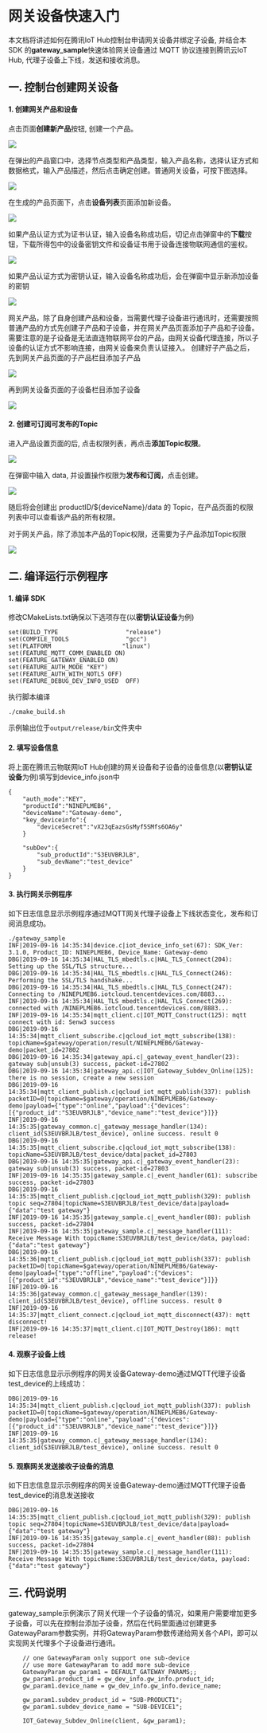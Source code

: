 # 网关设备快速入门
本文档将讲述如何在腾讯IoT Hub控制台申请网关设备并绑定子设备, 并结合本 SDK 的**gateway_sample**快速体验网关设备通过 MQTT 协议连接到腾讯云IoT Hub, 代理子设备上下线，发送和接收消息。


## 一. 控制台创建网关设备

#### 1. 创建网关产品和设备
点击页面**创建新产品**按钮, 创建一个产品。

![](https://main.qcloudimg.com/raw/a0da21dc6ac9a9e1dede0077d40cfb22.png)

在弹出的产品窗口中，选择节点类型和产品类型，输入产品名称，选择认证方式和数据格式，输入产品描述，然后点击确定创建。普通网关设备，可按下图选择。

![](https://main.qcloudimg.com/raw/d3f5de3bd07a779f9b1306085fa4d1f1.png)

在生成的产品页面下，点击**设备列表**页面添加新设备。

![](https://main.qcloudimg.com/raw/0530e0da724cd36baefc7011ebce4775.png)

如果产品认证方式为证书认证，输入设备名称成功后，切记点击弹窗中的**下载**按钮，下载所得包中的设备密钥文件和设备证书用于设备连接物联网通信的鉴权。

![](https://main.qcloudimg.com/raw/6592056f1b55fa9262e4b2ab31d0b218.png)

如果产品认证方式为密钥认证，输入设备名称成功后，会在弹窗中显示新添加设备的密钥

![](https://main.qcloudimg.com/raw/fe7a013b1d8c29c477d0ed6d00643751.png)

网关产品，除了自身创建产品和设备，当需要代理子设备进行通讯时，还需要按照普通产品的方式先创建子产品和子设备，并在网关产品页面添加子产品和子设备。需要注意的是子设备是无法直连物联网平台的产品，由网关设备代理连接，所以子设备的认证方式不影响连接，由网关设备来负责认证接入。
创建好子产品之后，先到网关产品页面的子产品栏目添加子产品

![](https://main.qcloudimg.com/raw/00da59942515b1d772323c7087f627e3.png)

再到网关设备页面的子设备栏目添加子设备

![](https://main.qcloudimg.com/raw/c24938ac8ed3aa3e0834cb40598740ca.png)

#### 2. 创建可订阅可发布的Topic

进入产品设置页面的后, 点击权限列表，再点击**添加Topic权限**。

![](https://main.qcloudimg.com/raw/65a2d1b7251de37ce1ca2ba334733c57.png)

在弹窗中输入 data, 并设置操作权限为**发布和订阅**，点击创建。

![](https://main.qcloudimg.com/raw/f429b32b12e3cb0cf319b1efe11ccceb.png)

随后将会创建出 productID/\${deviceName}/data 的 Topic，在产品页面的权限列表中可以查看该产品的所有权限。

对于网关产品，除了添加本产品的Topic权限，还需要为子产品添加Topic权限

![](https://main.qcloudimg.com/raw/3de74cfd5b235fe942fe18c359ad08af.png)

## 二. 编译运行示例程序

#### 1. 编译 SDK
修改CMakeLists.txt确保以下选项存在(以**密钥认证设备**为例)
```
set(BUILD_TYPE                   "release")
set(COMPILE_TOOLS                "gcc") 
set(PLATFORM 	                "linux")
set(FEATURE_MQTT_COMM_ENABLED ON)
set(FEATURE_GATEWAY_ENABLED ON)
set(FEATURE_AUTH_MODE "KEY")
set(FEATURE_AUTH_WITH_NOTLS OFF)
set(FEATURE_DEBUG_DEV_INFO_USED  OFF)
```
执行脚本编译
```
./cmake_build.sh 
```
示例输出位于`output/release/bin`文件夹中

#### 2. 填写设备信息
将上面在腾讯云物联网IoT Hub创建的网关设备和子设备的设备信息(以**密钥认证设备**为例)填写到device_info.json中
```
{
    "auth_mode":"KEY",	
	"productId":"NINEPLMEB6",
  	"deviceName":"Gateway-demo",	
    "key_deviceinfo":{    
        "deviceSecret":"vX23qEazsGsMyf5SMfs6OA6y"
    }
	
	"subDev":{
        "sub_productId":"S3EUVBRJLB",
        "sub_devName":"test_device"
    }
}
```

#### 3. 执行网关示例程序
如下日志信息显示示例程序通过MQTT网关代理子设备上下线状态变化，发布和订阅消息成功。
```
./gateway_sample
INF|2019-09-16 14:35:34|device.c|iot_device_info_set(67): SDK_Ver: 3.1.0, Product_ID: NINEPLMEB6, Device_Name: Gateway-demo
DBG|2019-09-16 14:35:34|HAL_TLS_mbedtls.c|HAL_TLS_Connect(204): Setting up the SSL/TLS structure...
DBG|2019-09-16 14:35:34|HAL_TLS_mbedtls.c|HAL_TLS_Connect(246): Performing the SSL/TLS handshake...
DBG|2019-09-16 14:35:34|HAL_TLS_mbedtls.c|HAL_TLS_Connect(247): Connecting to /NINEPLMEB6.iotcloud.tencentdevices.com/8883...
INF|2019-09-16 14:35:34|HAL_TLS_mbedtls.c|HAL_TLS_Connect(269): connected with /NINEPLMEB6.iotcloud.tencentdevices.com/8883...
INF|2019-09-16 14:35:34|mqtt_client.c|IOT_MQTT_Construct(125): mqtt connect with id: Senw3 success
DBG|2019-09-16 14:35:34|mqtt_client_subscribe.c|qcloud_iot_mqtt_subscribe(138): topicName=$gateway/operation/result/NINEPLMEB6/Gateway-demo|packet_id=27802
DBG|2019-09-16 14:35:34|gateway_api.c|_gateway_event_handler(23): gateway sub|unsub(3) success, packet-id=27802
DBG|2019-09-16 14:35:34|gateway_api.c|IOT_Gateway_Subdev_Online(125): there is no session, create a new session
DBG|2019-09-16 14:35:34|mqtt_client_publish.c|qcloud_iot_mqtt_publish(337): publish packetID=0|topicName=$gateway/operation/NINEPLMEB6/Gateway-demo|payload={"type":"online","payload":{"devices":[{"product_id":"S3EUVBRJLB","device_name":"test_device"}]}}
INF|2019-09-16 14:35:35|gateway_common.c|_gateway_message_handler(134): client_id(S3EUVBRJLB/test_device), online success. result 0
DBG|2019-09-16 14:35:35|mqtt_client_subscribe.c|qcloud_iot_mqtt_subscribe(138): topicName=S3EUVBRJLB/test_device/data|packet_id=27803
DBG|2019-09-16 14:35:35|gateway_api.c|_gateway_event_handler(23): gateway sub|unsub(3) success, packet-id=27803
INF|2019-09-16 14:35:35|gateway_sample.c|_event_handler(61): subscribe success, packet-id=27803
DBG|2019-09-16 14:35:35|mqtt_client_publish.c|qcloud_iot_mqtt_publish(329): publish topic seq=27804|topicName=S3EUVBRJLB/test_device/data|payload={"data":"test gateway"}
INF|2019-09-16 14:35:35|gateway_sample.c|_event_handler(88): publish success, packet-id=27804
INF|2019-09-16 14:35:35|gateway_sample.c|_message_handler(111): Receive Message With topicName:S3EUVBRJLB/test_device/data, payload:{"data":"test gateway"}
DBG|2019-09-16 14:35:36|mqtt_client_publish.c|qcloud_iot_mqtt_publish(337): publish packetID=0|topicName=$gateway/operation/NINEPLMEB6/Gateway-demo|payload={"type":"offline","payload":{"devices":[{"product_id":"S3EUVBRJLB","device_name":"test_device"}]}}
INF|2019-09-16 14:35:36|gateway_common.c|_gateway_message_handler(139): client_id(S3EUVBRJLB/test_device), offline success. result 0
INF|2019-09-16 14:35:37|mqtt_client_connect.c|qcloud_iot_mqtt_disconnect(437): mqtt disconnect!
INF|2019-09-16 14:35:37|mqtt_client.c|IOT_MQTT_Destroy(186): mqtt release!
```

#### 4. 观察子设备上线
如下日志信息显示示例程序的网关设备Gateway-demo通过MQTT代理子设备test_device的上线成功：
```
DBG|2019-09-16 14:35:34|mqtt_client_publish.c|qcloud_iot_mqtt_publish(337): publish packetID=0|topicName=$gateway/operation/NINEPLMEB6/Gateway-demo|payload={"type":"online","payload":{"devices":[{"product_id":"S3EUVBRJLB","device_name":"test_device"}]}}
INF|2019-09-16 14:35:35|gateway_common.c|_gateway_message_handler(134): client_id(S3EUVBRJLB/test_device), online success. result 0
```

#### 5. 观察网关发送接收子设备的消息
如下日志信息显示示例程序的网关设备Gateway-demo通过MQTT代理子设备test_device的消息发送接收
```
DBG|2019-09-16 14:35:35|mqtt_client_publish.c|qcloud_iot_mqtt_publish(329): publish topic seq=27804|topicName=S3EUVBRJLB/test_device/data|payload={"data":"test gateway"}
INF|2019-09-16 14:35:35|gateway_sample.c|_event_handler(88): publish success, packet-id=27804
INF|2019-09-16 14:35:35|gateway_sample.c|_message_handler(111): Receive Message With topicName:S3EUVBRJLB/test_device/data, payload:{"data":"test gateway"}
```

## 三. 代码说明

gateway_sample示例演示了网关代理一个子设备的情况，如果用户需要增加更多子设备，可以先在控制台添加子设备，然后在代码里面通过创建更多GatewayParam参数实例，并将GatewayParam参数传递给网关各个API，即可以实现网关代理多个子设备进行通讯。
```
    // one GatewayParam only support one sub-device
    // use more GatewayParam to add more sub-device
    GatewayParam gw_param1 = DEFAULT_GATEWAY_PARAMS;;
    gw_param1.product_id = gw_dev_info.gw_info.product_id;
    gw_param1.device_name = gw_dev_info.gw_info.device_name;

    gw_param1.subdev_product_id = "SUB-PRODUCT1";
    gw_param1.subdev_device_name = "SUB-DEVICE1";

    IOT_Gateway_Subdev_Online(client, &gw_param1);
```

